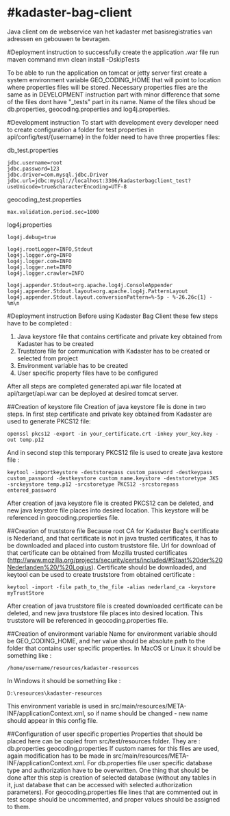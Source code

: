 #kadaster-bag-client
===================

Java client om de webservice van het kadaster met basisregistraties van adressen en gebouwen te bevragen.

#Deployment instruction
to successfully create the application .war file run maven command
mvn clean install -DskipTests

To be able to run the application on tomcat or jetty server first create a system environment variable GEO_CODING_HOME that will point to location where properties files will be stored.
Necessary properties files are the same as in DEVELOPMENT instruction part with minor difference that some of the files dont have "_tests" part in its name. Name of the files shoud be db.properties, geocoding.properties and log4j.properties.

#Development instruction
To start with development every developer need to create configuration a folder for test properties in api/config/test/{username} 
in the folder need to have three properties files:

db_test.properties

	jdbc.username=root
	jdbc.password=123
	jdbc.driver=com.mysql.jdbc.Driver
	jdbc.url=jdbc:mysql://localhost:3306/kadasterbagclient_test?useUnicode=true&characterEncoding=UTF-8

geocoding_test.properties

	max.validation.period.sec=1000

log4j.properties

	log4j.debug=true

	log4j.rootLogger=INFO,Stdout
	log4j.logger.org=INFO
	log4j.logger.com=INFO
	log4j.logger.net=INFO
	log4j.logger.crawler=INFO

	log4j.appender.Stdout=org.apache.log4j.ConsoleAppender
	log4j.appender.Stdout.layout=org.apache.log4j.PatternLayout
	log4j.appender.Stdout.layout.conversionPattern=%-5p - %-26.26c{1} - %m\n

#Deployment instruction
Before using Kadaster Bag Client these few steps have to be completed :
1. Java keystore file that contains certificate and private key obtained from Kadaster has to be created
2. Truststore file for communication with Kadaster has to be created or selected from project
3. Environment variable has to be created
4. User specific property files have to be configured

After all steps are completed generated api.war file located at api/target/api.war can be deployed at desired tomcat server.

##Creation of keystore file
Creation of java keystore file is done in two steps.
In first step certificate and private key obtained from Kadaster are used to generate PKCS12 file:

    openssl pkcs12 -export -in your_certificate.crt -inkey your_key.key -out temp.p12
    
And in second step this temporary PKCS12 file is used to create java kestore file :

    keytool -importkeystore -deststorepass custom_password -destkeypass custom_password -destkeystore custom_name.keystore -deststoretype JKS -srckeystore temp.p12 -srcstoretype PKCS12 -srcstorepass entered_password
    
After creation of java keystore file is created PKCS12 can be deleted, and new java keystore file places into desired location. This keystore will be referenced in geocoding.properties file.

##Creation of truststore file
Because root CA for Kadaster Bag's certificate is Nederland, and that certificate is not in java trusted certificates, it has to be downloaded and placed into custom truststore file.
Url for download of that certificate can be obtained from Mozilla trusted certificates (http://www.mozilla.org/projects/security/certs/included/#Staat%20der%20Nederlanden%20/%20Logius).
Certificate should be downloaded, and keytool can be used to create truststore from obtained certificate :

    keytool -import -file path_to_the_file -alias nederland_ca -keystore myTrustStore
    
After creation of java truststore file is created downloaded certificate can be deleted, and new java truststore file places into desired location. This truststore will be referenced in geocoding.properties file.

##Creation of environment variable
Name for environment variable should be GEO_CODING_HOME, and her value should be absolute path to the folder that contains user specific properties.
In MacOS or Linux it should be something like :

    /home/username/resources/kadaster-resources
    
In Windows it should be something like :

    D:\resources\kadaster-resources
    
This environment variable is used in src/main/resources/META-INF/applicationContext.xml, so if name should be changed - new name should appear in this config file.

##Configuration of user specific properties
Properties that should be placed here can be copied from src/test/resources folder. They are :
db.properties
geocoding.properties
If custom names for this files are used, again modification has to be made in src/main/resources/META-INF/applicationContext.xml.
For db.properties file user specific database type and authorization have to be overwritten.
One thing that should be done after this step is creation of selected database (without any tables in it, just database that can be accessed with selected authorization parameters).
For geocoding.properties file lines that are commented out in test scope should be uncommented, and proper values should be assigned to them.
